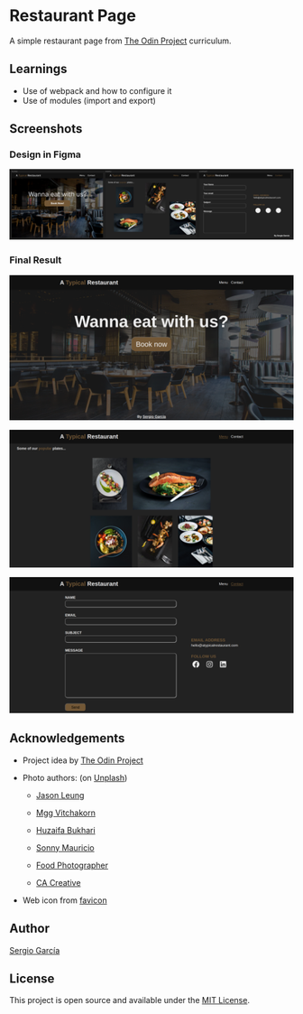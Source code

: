 # Restaurant Page

A simple restaurant page from [The Odin Project](https://www.theodinproject.com/lessons/node-path-javascript-restaurant-page) curriculum.

## Learnings

- Use of webpack and how to configure it
- Use of modules (import and export)

## Screenshots

### Design in Figma

![figma](./src/images/screenshots/figma-design.png)

### Final Result

![home](./src/images/screenshots/home.png)

![menu](./src/images/screenshots/menu.png)

![contact](./src/images/screenshots/contact.png)

## Acknowledgements

- Project idea by [The Odin Project](https://www.theodinproject.com/)

- Photo authors: (on [Unplash](https://unsplash.com/photos/poI7DelFiVA?utm_source=unsplash&utm_medium=referral&utm_content=creditCopyText))

  - [Jason Leung](https://unsplash.com/@ninjason?utm_source=unsplash&utm_medium=referral&utm_content=creditCopyText)

  - [Mgg Vitchakorn](https://unsplash.com/@mggbox?utm_source=unsplash&utm_medium=referral&utm_content=creditCopyText)

  - [Huzaifa Bukhari](https://unsplash.com/@huzaifabukhari1?utm_source=unsplash&utm_medium=referral&utm_content=creditCopyText)

  - [Sonny Mauricio](https://unsplash.com/@northernstatemedia?utm_source=unsplash&utm_medium=referral&utm_content=creditCopyText)

  - [Food Photographer](https://unsplash.com/pt-br/@phototastyfood?utm_source=unsplash&utm_medium=referral&utm_content=creditCopyText)

  - [CA Creative](https://unsplash.com/@ca_creative?utm_source=unsplash&utm_medium=referral&utm_content=creditCopyText)

- Web icon from [favicon](https://favicon.io/)

## Author

[Sergio García](https://github.com/sergiogarciiam)

## License

This project is open source and available under the [MIT License](./LICENSE).
